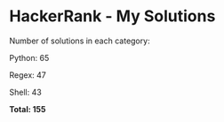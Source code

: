 # HackerRank - My Solutions

Number of solutions in each category:

Python: 65

Regex: 47

Shell: 43

**Total: 155**

